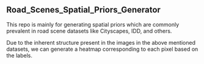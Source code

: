 ## Road_Scenes_Spatial_Priors_Generator
This repo is mainly for generating spatial priors
which are commonly prevalent in road scene datasets like Cityscapes, IDD, and others.

Due to the inherent structure present in the images in the above mentioned datasets, we
can generate a heatmap corresponding to each pixel based on the labels.

